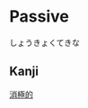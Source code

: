 # Passive
しょうきょくてきな

## Kanji
[消](../Kanji/kanji-dict/消.md)[極](../Kanji/kanji-dict/極.md)[的](../Kanji/kanji-dict/的.md)